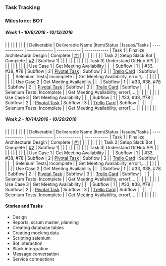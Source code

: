 ### Task Tracking

### Milestone: BOT

##### Week 1 - 10/6/2016 - 10/13/2016

| | |     |
| | |     |
| Deliverable   | Deliverable Name |Item/Status   |  Issues/Tasks
| ------------- | ------------- | ------------  |  ------------
| Task 1    | Finalize Architectural Desgin |   Complete       | [#1](/../../issues/1)
| | |     |
| | |     |
| Task 2| Setup Slack Bot | Complete    | [#2](/../../issues/2)
| Subflow 1| |     |
| | |     |
| | |     |
| Task 3| Understand GitHub API |     | &nbsp;
| | |     |
| | |     |
| Use Case  1    | Get Meeting Availability        |  | &nbsp;
| Subflow      | 1            | |  #33, #38, #78
| Subflow      | 2             |  [Pivotal Task](https://www.pivotaltracker.com/story/show/114636091)
| Subflow      | 3           |  |  [Trello Card](https://trello.com/c/diA1DaMw)
| Subflow      | &nbsp;       | | &nbsp;
| Selenium Tests| Incomplete  |  | Get Meeting Availability, error1,...
| | |     |
| | |     |
| Use Case  2    | Get Meeting Availability        |  | &nbsp;
| Subflow      | 1          |   |  #33, #38, #78
| Subflow      | 2           |  |  [Pivotal Task](https://www.pivotaltracker.com/story/show/114636091)
| Subflow      | 3           |  |  [Trello Card](https://trello.com/c/diA1DaMw)
| Subflow      | &nbsp;      |  | &nbsp;
| Selenium Tests| Incomplete  |  | Get Meeting Availability, error1,...
| | |     |
| | |     |
| Use Case  3    | Get Meeting Availability        |  | &nbsp;
| Subflow      | 1          |   |  #33, #38, #78
| Subflow      | 2           |  |  [Pivotal Task](https://www.pivotaltracker.com/story/show/114636091)
| Subflow      | 3           |  |  [Trello Card](https://trello.com/c/diA1DaMw)
| Subflow      | &nbsp;      |  | &nbsp;
| Selenium Tests| Incomplete  |  | Get Meeting Availability, error1,...
| | |     |
| | |     |

##### Week 2 - 10/14/2016 - 10/20/2016

| | |     |
| | |     |
| Deliverable   | Deliverable Name |Item/Status   |  Issues/Tasks
| ------------- | ------------- | ------------  |  ------------
| Task 1    | Finalize Architectural Desgin |   Complete       | [#1](/../../issues/1)
| | |     |
| | |     |
| Task 2| Setup Slack Bot | Complete    | [#2](/../../issues/2)
| Subflow 1| |     |
| | |     |
| | |     |
| Task 3| Understand GitHub API |     | &nbsp;
| | |     |
| | |     |
| Use Case  1    | Get Meeting Availability        |  | &nbsp;
| Subflow      | 1            | |  #33, #38, #78
| Subflow      | 2             |  [Pivotal Task](https://www.pivotaltracker.com/story/show/114636091)
| Subflow      | 3           |  |  [Trello Card](https://trello.com/c/diA1DaMw)
| Subflow      | &nbsp;       | | &nbsp;
| Selenium Tests| Incomplete  |  | Get Meeting Availability, error1,...
| | |     |
| | |     |
| Use Case  2    | Get Meeting Availability        |  | &nbsp;
| Subflow      | 1          |   |  #33, #38, #78
| Subflow      | 2           |  |  [Pivotal Task](https://www.pivotaltracker.com/story/show/114636091)
| Subflow      | 3           |  |  [Trello Card](https://trello.com/c/diA1DaMw)
| Subflow      | &nbsp;      |  | &nbsp;
| Selenium Tests| Incomplete  |  | Get Meeting Availability, error1,...
| | |     |
| | |     |
| Use Case  3    | Get Meeting Availability        |  | &nbsp;
| Subflow      | 1          |   |  #33, #38, #78
| Subflow      | 2           |  |  [Pivotal Task](https://www.pivotaltracker.com/story/show/114636091)
| Subflow      | 3           |  |  [Trello Card](https://trello.com/c/diA1DaMw)
| Subflow      | &nbsp;      |  | &nbsp;
| Selenium Tests| Incomplete  |  | Get Meeting Availability, error1,...
| | |     |
| | |     |

#### Stories and Tasks

* Design
* Reports, scrum master, planning
* Creating database tables
* Creating mocking data
* Scripting selenium
* Bot interaction
* Slack intergration
* Message conversation
* Service connections 
